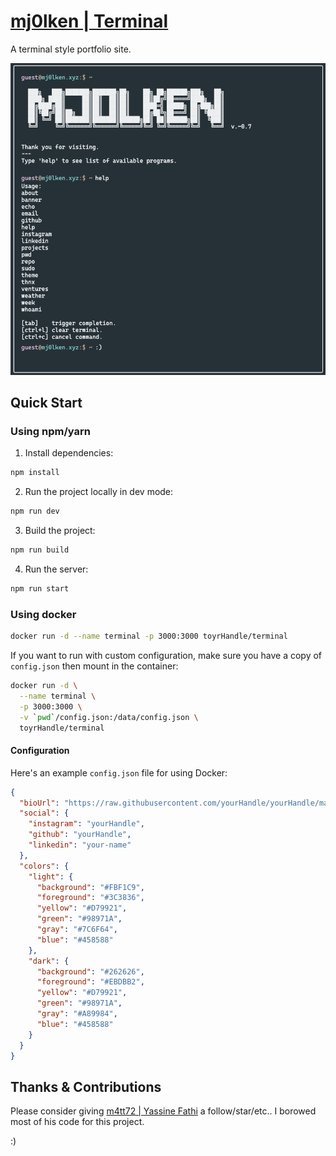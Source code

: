 # [mj0lken | Terminal](https://mj0lken.xyz)

A terminal style portfolio site.

![screenshot](/docs/example-view.png)

## Quick Start

### Using npm/yarn

1. Install dependencies:

  ```bash
  npm install
  ```

2. Run the project locally in dev mode:

  ```bash
  npm run dev
  ```

3. Build the project:

  ```bash
  npm run build
  ```

4. Run the server:

  ```bash
  npm run start
  ```

### Using docker

```bash
docker run -d --name terminal -p 3000:3000 toyrHandle/terminal
```

If you want to run with custom configuration, make sure you have a copy of `config.json` then mount in the container:

```bash
docker run -d \
  --name terminal \
  -p 3000:3000 \
  -v `pwd`/config.json:/data/config.json \
  toyrHandle/terminal
```

#### Configuration

Here's an example `config.json` file for using Docker:

```json
{
  "bioUrl": "https://raw.githubusercontent.com/yourHandle/yourHandle/master/README.md",
  "social": {
    "instagram": "yourHandle",
    "github": "yourHandle",
    "linkedin": "your-name"
  },
  "colors": {
    "light": {
      "background": "#FBF1C9",
      "foreground": "#3C3836",
      "yellow": "#D79921",
      "green": "#98971A",
      "gray": "#7C6F64",
      "blue": "#458588"
    },
    "dark": {
      "background": "#262626",
      "foreground": "#EBDBB2",
      "yellow": "#D79921",
      "green": "#98971A",
      "gray": "#A89984",
      "blue": "#458588"
    }
  }
}
```

## Thanks & Contributions

Please consider giving [m4tt72 | Yassine Fathi](https://github.com/m4tt72) a follow/star/etc..
I borowed most of his code for this project.

:)

